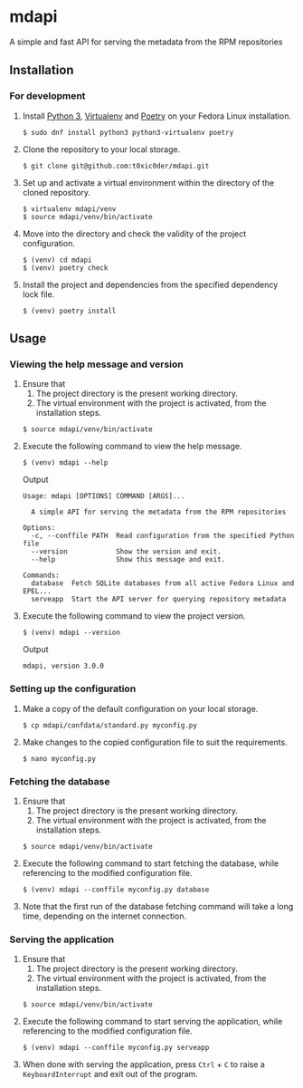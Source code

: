 # mdapi

A simple and fast API for serving the metadata from the RPM repositories

## Installation

### For development

1. Install [Python 3](https://www.python.org/), [Virtualenv](https://virtualenv.pypa.io/en/latest/) and [Poetry](https://python-poetry.org/) on your Fedora Linux installation.
   ```
   $ sudo dnf install python3 python3-virtualenv poetry
   ```
2. Clone the repository to your local storage.
   ```
   $ git clone git@github.com:t0xic0der/mdapi.git
   ```
3. Set up and activate a virtual environment within the directory of the cloned repository.
   ```
   $ virtualenv mdapi/venv
   $ source mdapi/venv/bin/activate
   ```
4. Move into the directory and check the validity of the project configuration.
   ```
   $ (venv) cd mdapi
   $ (venv) poetry check 
   ```
5. Install the project and dependencies from the specified dependency lock file.
   ```
   $ (venv) poetry install
   ```

## Usage

### Viewing the help message and version

1. Ensure that
   1. The project directory is the present working directory.
   2. The virtual environment with the project is activated, from the installation steps.
   ```
   $ source mdapi/venv/bin/activate
   ```
2. Execute the following command to view the help message.
   ```
   $ (venv) mdapi --help
   ```
   Output
   ```
   Usage: mdapi [OPTIONS] COMMAND [ARGS]...
   
     A simple API for serving the metadata from the RPM repositories
   
   Options:
     -c, --conffile PATH  Read configuration from the specified Python file
     --version            Show the version and exit.
     --help               Show this message and exit.
   
   Commands:
     database  Fetch SQLite databases from all active Fedora Linux and EPEL...
     serveapp  Start the API server for querying repository metadata
   ```
3. Execute the following command to view the project version.
   ```
   $ (venv) mdapi --version
   ```
   Output
   ```
   mdapi, version 3.0.0
   ```

### Setting up the configuration

1. Make a copy of the default configuration on your local storage.
   ```
   $ cp mdapi/confdata/standard.py myconfig.py
   ```
2. Make changes to the copied configuration file to suit the requirements.
   ```
   $ nano myconfig.py
   ```

### Fetching the database

1. Ensure that
   1. The project directory is the present working directory.
   2. The virtual environment with the project is activated, from the installation steps.
   ```
   $ source mdapi/venv/bin/activate
   ```
2. Execute the following command to start fetching the database, while referencing to the modified configuration file.
   ```
   $ (venv) mdapi --conffile myconfig.py database
   ```
3. Note that the first run of the database fetching command will take a long time, depending on the internet connection.

### Serving the application
1. Ensure that
   1. The project directory is the present working directory.
   2. The virtual environment with the project is activated, from the installation steps.
   ```
   $ source mdapi/venv/bin/activate
   ```
2. Execute the following command to start serving the application, while referencing to the modified configuration file.
   ```
   $ (venv) mdapi --conffile myconfig.py serveapp
   ```
3. When done with serving the application, press `Ctrl` + `C` to raise a `KeyboardInterrupt` and exit out of the program.
